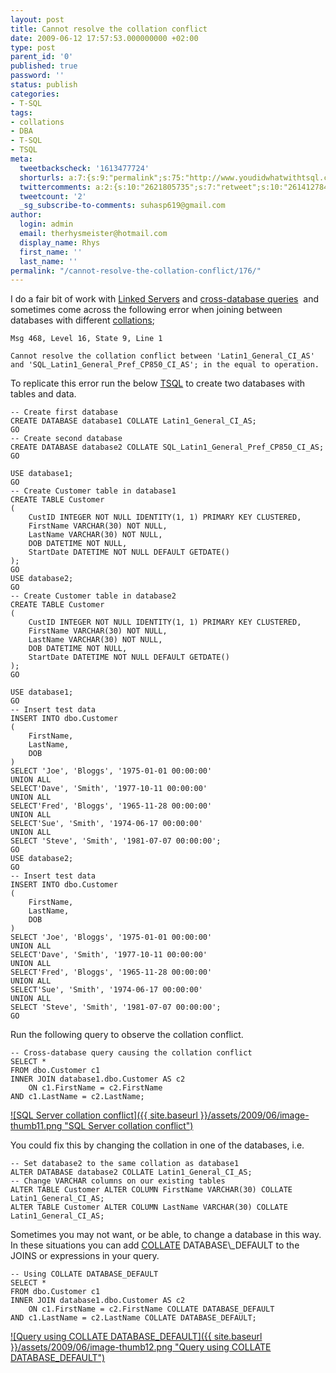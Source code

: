 ```yaml
---
layout: post
title: Cannot resolve the collation conflict
date: 2009-06-12 17:57:53.000000000 +02:00
type: post
parent_id: '0'
published: true
password: ''
status: publish
categories:
- T-SQL
tags:
- collations
- DBA
- T-SQL
- TSQL
meta:
  tweetbackscheck: '1613477724'
  shorturls: a:7:{s:9:"permalink";s:75:"http://www.youdidwhatwithtsql.com/cannot-resolve-the-collation-conflict/176";s:7:"tinyurl";s:25:"http://tinyurl.com/lpomll";s:4:"isgd";s:18:"http://is.gd/1cekr";s:5:"bitly";s:19:"http://bit.ly/CufT4";s:5:"snipr";s:22:"http://snipr.com/ksv9r";s:5:"snurl";s:22:"http://snurl.com/ksv9r";s:7:"snipurl";s:24:"http://snipurl.com/ksv9r";}
  twittercomments: a:2:{s:10:"2621805735";s:7:"retweet";s:10:"2614127848";s:7:"retweet";}
  tweetcount: '2'
  _sg_subscribe-to-comments: suhasp619@gmail.com
author:
  login: admin
  email: therhysmeister@hotmail.com
  display_name: Rhys
  first_name: ''
  last_name: ''
permalink: "/cannot-resolve-the-collation-conflict/176/"
---
```

I do a fair bit of work with [Linked Servers](http://msdn.microsoft.com/en-us/library/ms188279.aspx) and [cross-database queries](http://www.sqlservercentral.com/articles/Advanced/designingcrossdatabasequeries/1753/)&nbsp; and sometimes come across the following error when joining between databases with different [collations](http://msdn.microsoft.com/en-us/library/aa214408(SQL.80).aspx);

```
Msg 468, Level 16, State 9, Line 1

Cannot resolve the collation conflict between 'Latin1_General_CI_AS' and 'SQL_Latin1_General_Pref_CP850_CI_AS'; in the equal to operation.
```

To replicate this error run the below [TSQL](http://msdn.microsoft.com/en-us/library/ms189826.aspx) to create two databases with tables and data.&nbsp;

```
-- Create first database
CREATE DATABASE database1 COLLATE Latin1_General_CI_AS;
GO
-- Create second database
CREATE DATABASE database2 COLLATE SQL_Latin1_General_Pref_CP850_CI_AS;
GO

USE database1;
GO
-- Create Customer table in database1
CREATE TABLE Customer
(
	CustID INTEGER NOT NULL IDENTITY(1, 1) PRIMARY KEY CLUSTERED,
	FirstName VARCHAR(30) NOT NULL,
	LastName VARCHAR(30) NOT NULL,
	DOB DATETIME NOT NULL,
	StartDate DATETIME NOT NULL DEFAULT GETDATE()
);
GO
USE database2;
GO
-- Create Customer table in database2
CREATE TABLE Customer
(
	CustID INTEGER NOT NULL IDENTITY(1, 1) PRIMARY KEY CLUSTERED,
	FirstName VARCHAR(30) NOT NULL,
	LastName VARCHAR(30) NOT NULL,
	DOB DATETIME NOT NULL,
	StartDate DATETIME NOT NULL DEFAULT GETDATE()
);
GO

USE database1;
GO
-- Insert test data
INSERT INTO dbo.Customer
(
	FirstName,
	LastName,
	DOB
)
SELECT 'Joe', 'Bloggs', '1975-01-01 00:00:00'
UNION ALL
SELECT'Dave', 'Smith', '1977-10-11 00:00:00'
UNION ALL
SELECT'Fred', 'Bloggs', '1965-11-28 00:00:00'
UNION ALL
SELECT'Sue', 'Smith', '1974-06-17 00:00:00'
UNION ALL
SELECT 'Steve', 'Smith', '1981-07-07 00:00:00';
GO
USE database2;
GO
-- Insert test data
INSERT INTO dbo.Customer
(
	FirstName,
	LastName,
	DOB
)
SELECT 'Joe', 'Bloggs', '1975-01-01 00:00:00'
UNION ALL
SELECT'Dave', 'Smith', '1977-10-11 00:00:00'
UNION ALL
SELECT'Fred', 'Bloggs', '1965-11-28 00:00:00'
UNION ALL
SELECT'Sue', 'Smith', '1974-06-17 00:00:00'
UNION ALL
SELECT 'Steve', 'Smith', '1981-07-07 00:00:00';
GO
```

Run the following query to observe the collation conflict.

```
-- Cross-database query causing the collation conflict
SELECT *
FROM dbo.Customer c1
INNER JOIN database1.dbo.Customer AS c2
	ON c1.FirstName = c2.FirstName
AND c1.LastName = c2.LastName;
```

[![SQL Server collation conflict]({{ site.baseurl }}/assets/2009/06/image-thumb11.png "SQL Server collation conflict")](http://www.youdidwhatwithtsql.com/wp-content/uploads/2009/06/image11.png)

You could fix this by changing the collation in one of the databases, i.e.

```
-- Set database2 to the same collation as database1
ALTER DATABASE database2 COLLATE Latin1_General_CI_AS;
-- Change VARCHAR columns on our existing tables
ALTER TABLE Customer ALTER COLUMN FirstName VARCHAR(30) COLLATE Latin1_General_CI_AS;
ALTER TABLE Customer ALTER COLUMN LastName VARCHAR(30) COLLATE Latin1_General_CI_AS;
```

Sometimes you may not want, or be able, to change a database in this way. In these situations you can add [COLLATE](http://msdn.microsoft.com/en-us/library/aa258237(SQL.80).aspx) DATABASE\_DEFAULT to the JOINS or expressions in your query.

```
-- Using COLLATE DATABASE_DEFAULT
SELECT *
FROM dbo.Customer c1
INNER JOIN database1.dbo.Customer AS c2
	ON c1.FirstName = c2.FirstName COLLATE DATABASE_DEFAULT
AND c1.LastName = c2.LastName COLLATE DATABASE_DEFAULT;
```

[![Query using COLLATE DATABASE_DEFAULT]({{ site.baseurl }}/assets/2009/06/image-thumb12.png "Query using COLLATE DATABASE\_DEFAULT")](http://www.youdidwhatwithtsql.com/wp-content/uploads/2009/06/image12.png)

